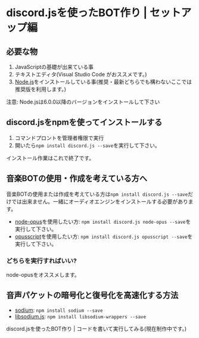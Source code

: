 # discord.jsを使ったBOT作り | セットアップ編
## 必要な物
1. JavaScriptの基礎が出来ている事
1. テキストエディタ(Visual Studio Code がおススメです。)
1. [Node.js](https://nodejs.org)をインストールしている事(推奨・最新どちらでも構わないここでは推奨版を利用します。)

注意: Node.jsは6.0.0以降のバージョンをインストールして下さい

## discord.jsをnpmを使ってインストールする
1. コマンドプロントを管理者権限で実行
1. 開いたら`npm install discord.js --save`を実行して下さい。

インストール作業はこれで終了です。
## 音楽BOTの使用・作成を考えている方へ
音楽BOTの使用または作成を考えている方は`npm install discord.js --save`だけでは出来ません。一緒にオーディオエンジンをインストールする必要があります。
* [node-opus](https://www.npmjs.com/package/node-opus)を使用したい方: `npm install discord.js node-opus --save`を実行して下さい。
* [opusscript](https://www.npmjs.com/package/opusscript)を使用したい方: `npm install discord.js opusscript --save`を実行して下さい。

### どちらを実行すればいい?
node-opusをオススメします。

## 音声パケットの暗号化と復号化を高速化する方法
* [sodium](https://www.npmjs.com/package/sodium): `npm install sodium --save`
* [libsodium.js](https://www.npmjs.com/package/libsodium-wrappers): `npm install libsodium-wrappers --save`


discord.jsを使ったBOT作り | コードを書いて実行してみる(現在制作中です。)
